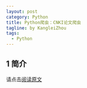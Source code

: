 ```yaml
---
layout: post
category: Python
title: Python爬虫：CNKI论文爬虫
tagline: by KangleiZhou
tags: 
  - Python
---
```


## 1 简介

请点击[阅读原文](https://mp.weixin.qq.com/s?__biz=MzUyMTE2NDYxMQ==&mid=2247484148&idx=1&sn=da71633dff102f81423c8ef2c944fedf&chksm=f9de00d8cea989ce343721b9b835d189cda562eab4fc0e3c98e2e65a88a01b9fc48a4b00208c&token=2113095263&lang=zh_CN#rd)

